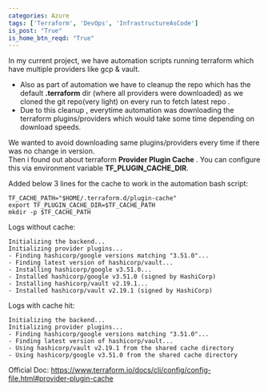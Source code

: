 ```yaml
---
categories: Azure
tags: ['Terraform', 'DevOps', 'InfrastructureAsCode']
is_post: "True"
is_home_btn_reqd: "True"
---
```


In my current project, we have automation scripts running terraform which have multiple providers like gcp & vault.   
+ Also as part of automation we have to cleanup the repo which has the default **.terraform** dir (where all providers were downloaded) as we cloned the git repo(very light) on every run to fetch latest repo .    
+ Due to this cleanup , everytime automation was downloading the terraform plugins/providers which would take some time depending on download speeds.

We wanted to avoid downloading same plugins/providers every time if there was no change in version.   
Then i found out about terraform **Provider Plugin Cache** . You can configure this via environment variable **TF_PLUGIN_CACHE_DIR**.

Added below 3 lines for the cache to work in the automation bash script:
```
TF_CACHE_PATH="$HOME/.terraform.d/plugin-cache"
export TF_PLUGIN_CACHE_DIR=$TF_CACHE_PATH
mkdir -p $TF_CACHE_PATH
```

Logs without cache:
```
Initializing the backend...
Initializing provider plugins...
- Finding hashicorp/google versions matching "3.51.0"...
- Finding latest version of hashicorp/vault...
- Installing hashicorp/google v3.51.0...
- Installed hashicorp/google v3.51.0 (signed by HashiCorp)
- Installing hashicorp/vault v2.19.1...
- Installed hashicorp/vault v2.19.1 (signed by HashiCorp)
```

Logs with cache hit:
```
Initializing the backend...
Initializing provider plugins...
- Finding hashicorp/google versions matching "3.51.0"...
- Finding latest version of hashicorp/vault...
- Using hashicorp/vault v2.19.1 from the shared cache directory
- Using hashicorp/google v3.51.0 from the shared cache directory
```

Official Doc: https://www.terraform.io/docs/cli/config/config-file.html#provider-plugin-cache
